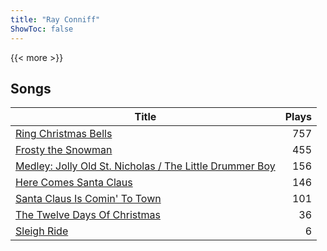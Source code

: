 ```yaml
---
title: "Ray Conniff"
ShowToc: false
---
```


{{< more >}}

## Songs
Title | Plays 
----- | -----: 
[Ring Christmas Bells](/songs/ring-christmas-bells) | 757
[Frosty the Snowman](/songs/frosty-the-snowman) | 455
[Medley: Jolly Old St. Nicholas / The Little Drummer Boy](/songs/medley-jolly-old-st-nicholas-the-little-drummer-boy) | 156
[Here Comes Santa Claus](/songs/here-comes-santa-claus) | 146
[Santa Claus Is Comin' To Town](/songs/santa-claus-is-comin-to-town) | 101
[The Twelve Days Of Christmas](/songs/the-twelve-days-of-christmas) | 36
[Sleigh Ride](/songs/sleigh-ride) | 6

